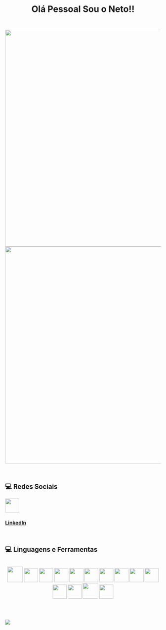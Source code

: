 <strong><h1 align="center">Olá Pessoal Sou o Neto!!</h1></strong>

<br>

<p align="center">
   <img width="700px" src="https://github-readme-stats.vercel.app/api?username=NelsonModenezNeto&theme=dark&show_icons=true&hide_border=true&count_private=true"> 
   <img width="700px" src="https://github-readme-streak-stats.herokuapp.com/?user=NelsonModenezNeto&theme=dark&hide_border=true"> 
</p>

<br>

## 💻 Redes Sociais
<a href="https://www.linkedin.com/in/nelson-modenez-neto-86195922a/">
  <img height="45px" width="45px" src="https://cdn.jsdelivr.net/gh/devicons/devicon@latest/icons/linkedin/linkedin-original.svg"><h3>LinkedIn</h3>
</a>

<br>

## 💻 Linguagens e Ferramentas
<div align="center">
   <br>
   <img height="50px" width="50px" src="https://cdn.jsdelivr.net/gh/devicons/devicon/icons/java/java-plain-wordmark.svg">
   <img height="45px" width="45px" src="https://cdn.jsdelivr.net/gh/devicons/devicon/icons/csharp/csharp-original.svg">
   <img height="45px" width="45px" src="https://cdn.jsdelivr.net/gh/devicons/devicon/icons/graphql/graphql-plain.svg">
   <img height="45px" width="45px" src="https://cdn.jsdelivr.net/gh/devicons/devicon/icons/php/php-plain.svg">
   <img height="45px" width="45px" src="https://cdn.jsdelivr.net/gh/devicons/devicon/icons/flutter/flutter-original.svg">
   <img height="45px" width="45px" src="https://cdn.jsdelivr.net/gh/devicons/devicon/icons/spring/spring-original-wordmark.svg">
   <img height="45px" width="45px" src="https://cdn.jsdelivr.net/gh/devicons/devicon/icons/vuejs/vuejs-original-wordmark.svg">
   <img height="45px" width="45px" src="https://cdn.jsdelivr.net/gh/devicons/devicon/icons/nodejs/nodejs-original.svg">
   <img height="45px" width="45px" src="https://cdn.jsdelivr.net/gh/devicons/devicon/icons/javascript/javascript-plain.svg">
   <img height="45px" width="45px" src="https://cdn.jsdelivr.net/gh/devicons/devicon/icons/dart/dart-original-wordmark.svg">
   <img height="45px" width="45px" src="https://cdn.jsdelivr.net/gh/devicons/devicon/icons/c/c-original.svg">
   <img height="45px" width="45px" src="https://cdn.jsdelivr.net/gh/devicons/devicon/icons/bootstrap/bootstrap-original.svg">
   <img height="50px" width="50px" src="https://cdn.jsdelivr.net/gh/devicons/devicon@latest/icons/angular/angular-original.svg">
   <img height="45px" width="45px" src="https://cdn.jsdelivr.net/gh/devicons/devicon@latest/icons/typescript/typescript-original.svg">
</div>

<br><br><br>
<a href="https://visitcount.itsvg.in">
  <img src="https://visitcount.itsvg.in/api?id=NelsonModenezNeto&label=Profile%20Views&color=1&icon=5&pretty=false" />
</a>

<!--
**NelsonModenezNeto/NelsonModenezNeto** is a ✨ _special_ ✨ repository because its `README.md` (this file) appears on your GitHub profile.

Here are some ideas to get you started:

- 🔭 I’m currently working on ...
- 🌱 I’m currently learning ...
- 👯 I’m looking to collaborate on ...
- 🤔 I’m looking for help with ...
- 💬 Ask me about ...
- 📫 How to reach me: ...
- 😄 Pronouns: ...
- ⚡ Fun fact: ...
-->
